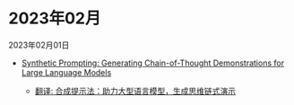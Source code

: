 # 2023年02月

2023年02月01日

- [Synthetic Prompting: Generating Chain-of-Thought Demonstrations for Large Language Models](2023年02月01日/Synthetic_Prompting_Generating_Chain-of-Thought_Demonstrations_for_Large_Language_Models.md)

    - [翻译: 合成提示法：助力大型语言模型，生成思维链式演示](2023年02月01日/Synthetic_Prompting_Generating_Chain-of-Thought_Demonstrations_for_Large_Language_Models.md)